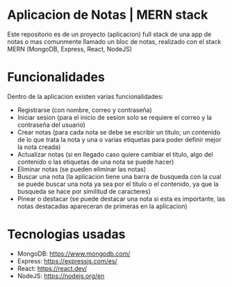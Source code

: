 # Aplicacion de Notas | MERN stack
Este repositorio es de un proyecto (aplicacion) full stack de una app de notas o mas comunmente llamado un bloc de notas, realizado con el stack MERN (MongoDB, Express, React, NodeJS)

# Funcionalidades
Dentro de la aplicacion existen varias funcionalidades:
- Registrarse (con nombre, correo y contraseña)
- Iniciar sesion (para el inicio de sesion solo se requiere el correo y la contraseña del usuario)
- Crear notas (para cada nota se debe se escribir un titulo, un contenido de lo que trata la nota y una o varias etiquetas para poder definir mejor la nota creada)
- Actualizar notas (si en llegado caso quiere cambiar el titulo, algo del contenido o las etiquetas de una nota se puede hacer)
- Eliminar notas (se pueden eliminar las notas)
- Buscar una nota (la aplicacion tiene una barra de busqueda con la cual se puede buscar una nota ya sea por el titulo o el contenido, ya que la busqueda se hace por similitud de caracteres)
- Pinear o destacar (se puede destacar una nota si esta es importante, las notas destacadas apareceran de primeras en la aplicacion)

# Tecnologias usadas
- MongoDB: https://www.mongodb.com/
- Express: https://expressjs.com/es/
- React: https://react.dev/
- NodeJS: https://nodejs.org/en
